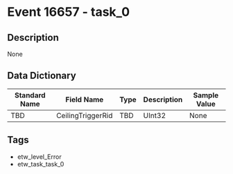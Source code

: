 # Event 16657 - task_0

## Description
None

## Data Dictionary
|Standard Name|Field Name|Type|Description|Sample Value|
|---|---|---|---|---|
|TBD|CeilingTriggerRid|TBD|UInt32|None|None|

## Tags
* etw_level_Error
* etw_task_task_0